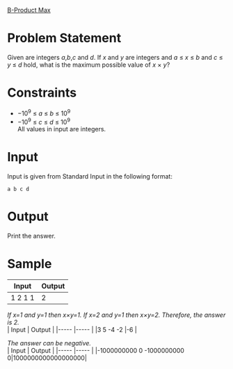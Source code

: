 [B-Product Max](https://atcoder.jp/contests/abc178/tasks/abc178_b)
# Problem Statement
Given are integers *a*,*b*,*c* and *d*. If *x* and *y* are integers and *a* ≤ *x* ≤ *b* and *c* ≤ *y* ≤ *d* hold, what is the maximum possible value of *x* × *y*?
# Constraints  
* −10<sup>9</sup> ≤ *a* ≤ *b* ≤ 10<sup>9</sup>
* −10<sup>9</sup> ≤ *c* ≤ *d* ≤ 10<sup>9</sup>\
All values in input are integers.
# Input
Input is given from Standard Input in the following format:
```
a b c d
```
# Output
Print the answer.
# Sample
| Input                     | Output            |
|-----                      |-----              |
|1 2 1 1                    |2                  |

<i>If x=1 and y=1 then x×y=1. If x=2 and y=1 then x×y=2. Therefore, the answer is 2.</i>
<br>
| Input                     | Output            |
|-----                      |-----              |
|3 5 -4 -2                  |-6                 |

<i>The answer can be negative.</i>
<br>
| Input                     | Output            |
|-----                      |-----              |
|-1000000000 0 -1000000000 0|1000000000000000000|
